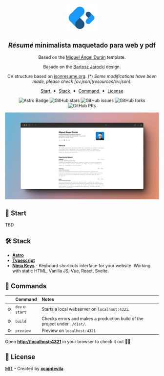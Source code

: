<div align="center">

<img src="./resources/logo.png" height="90px" width="auto" /> 

<h2>
    <em>Résumé</em> minimalista maquetado para web y pdf
</h2>

<p>
Based on the <a href="https://github.com/midudev/minimalist-portfolio-json">Miguel Ángel Durán</a> template.
</p>

<p>
Basado on the <a href="https://github.com/BartoszJarocki/cv">Bartosz Jarocki</a> design.
</p>

<p>
CV structure based on <a href="https://jsonresume.org/schema/">jsonresume.org</a>. (*) <em>Some modifications have been made, please check [cv.json](resources/cv.json).</em>
</p>

</div>

<div align="center">
    <a href="#🚀-start">
        Start
    </a>
    <span>&nbsp;✦&nbsp;</span>
    <a href="#🛠️-stack">
        Stack
    </a>
    <span>&nbsp;✦&nbsp;</span>
    <a href="#🧞-commands">
        Command
    </a>
    <span>&nbsp;✦&nbsp;</span>
    <a href="#🔑-license">
        License
    </a> 
</div>

<p></p>

<div align="center">

![Astro Badge](https://img.shields.io/badge/Astro-BC52EE?logo=astro&logoColor=fff&style=flat)
![GitHub stars](https://img.shields.io/github/stars/xcapdevila/xcapdevila.github.io)
![GitHub issues](https://img.shields.io/github/issues/xcapdevila/xcapdevila.github.io)
![GitHub forks](https://img.shields.io/github/forks/xcapdevila/xcapdevila.github.io)
![GitHub PRs](https://img.shields.io/github/issues-pr/xcapdevila/xcapdevila.github.io)

</div>

<img src="./resources/screenshot.png"></img>

## 🚀 Start

TBD

## 🛠️ Stack

- [**Astro**](https://astro.build/)
- [**Typescript**](https://www.typescriptlang.org/)
- [**Ninja Keys**](https://github.com/ssleptsov/ninja-keys) - Keyboard shortcuts interface for your website. Working with static HTML, Vanilla JS, Vue, React, Svelte.

## 🧞 Commands

|     | Command          | Notes                                        |
| :-- | :--------------- | :-------------------------------------------- |
| ⚙️  | `dev` o `start` | Starts a local webserver on `localhost:4321`.  |
| ⚙️  | `build`          | Checks errors and makes a production build of the project under `./dist/`.      |
| ⚙️  | `preview`        | Preview on `localhost:4321` |

Open [**http://localhost:4321**](http://localhost:4321/) in your browser to check it out 🕵🏻.

## 🔑 License

[MIT](LICENSE.txt) - Created by [**xcapdevila**](https://xcapdevila.github.io/).



